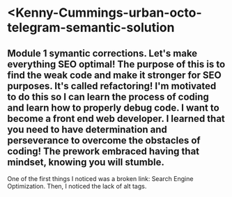 # <Kenny-Cummings-urban-octo-telegram-semantic-solution
## Module 1 symantic corrections. Let's make everything SEO optimal! The purpose of this is to find the weak code and make it stronger for SEO purposes. It's called refactoring! I'm motivated to do this so I can learn the process of coding and learn how to properly debug code. I want to become a front end web developer. I learned that you need to have determination and perseverance to overcome the obstacles of coding! The prework embraced having that mindset, knowing you will stumble.
One of the first things I noticed was a broken link: Search Engine Optimization. Then, I noticed the lack of alt tags.